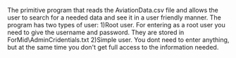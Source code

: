 The primitive program that reads the AviationData.csv file and allows the user to search for a needed data and see it in a user friendly manner.
The program has two types of user:
  1)Root user. For entering as a root user you need to give the username and password. They are stored in ForMid\AdminCridentials.txt
  2)Simple user. You dont need to enter anything, but at the same time you don't get full access to the information needed.
